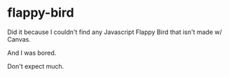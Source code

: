 # flappy-bird

Did it because I couldn't find any Javascript Flappy Bird that isn't made w/ Canvas.

And I was bored.

Don't expect much.
